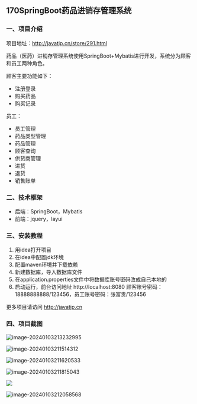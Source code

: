 ## 170SpringBoot药品进销存管理系统

### 一、项目介绍

项目地址：http://javatip.cn/store/291.html

药品（医药）进销存管理系统使用SpringBoot+Mybatis进行开发，系统分为顾客和员工两种角色。

顾客主要功能如下：

- 注册登录
- 购买药品
- 购买记录

员工：

- 员工管理
- 药品类型管理
- 药品管理
- 顾客查询
- 供货商管理
- 进货
- 退货
- 销售账单

### 二、技术框架

- 后端：SpringBoot，Mybatis
- 前端：jquery，layui

### 三、安装教程

1. 用idea打开项目
2. 在idea中配置jdk环境
3. 配置maven环境并下载依赖
4. 新建数据库，导入数据库文件
5. 在application.properties文件中将数据库账号密码改成自己本地的
6. 启动运行，前台访问地址 http://localhost:8080  顾客账号密码：18888888888/123456，员工账号密码：张富贵/123456

更多项目请访问 http://javatip.cn

### 四、项目截图

![image-20240103213232995](http://image.javatip.cn/bysj/20240103213233.png)

![image-20240103211514312](http://image.javatip.cn/bysj/20240103211555.png)

![image-20240103211620533](http://image.javatip.cn/bysj/20240103211620.png)

![image-20240103211815043](http://image.javatip.cn/bysj/20240103211815.png)

![](http://image.javatip.cn/bysj/20240103212120.png)

![image-20240103212058568](http://image.javatip.cn/bysj/20240103212058.png)
